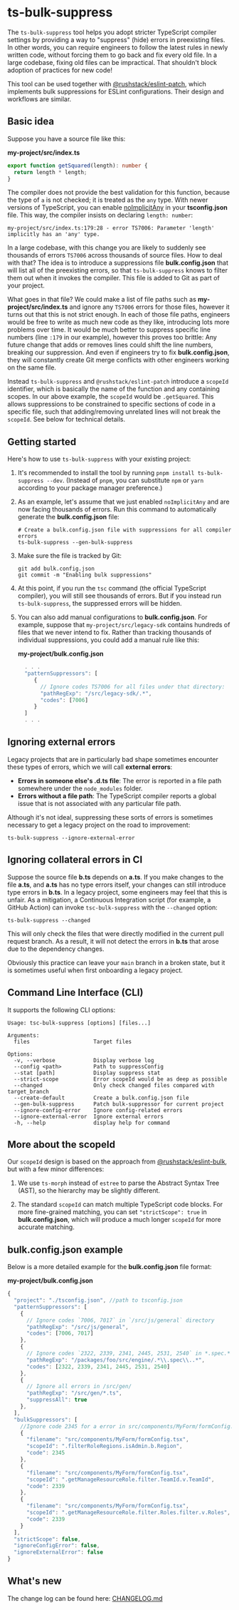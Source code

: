 # ts-bulk-suppress

The `ts-bulk-suppress` tool helps you adopt stricter TypeScript compiler settings by providing a way to "suppress" (hide) errors in preexisting files.  In other words, you can require engineers to follow the latest rules in newly written code, without forcing them to go back and fix every old file. In a large codebase, fixing old files can be impractical. That shouldn't block adoption of practices for new code!

This tool can be used together with [@rushstack/eslint-patch](https://www.npmjs.com/package/@rushstack/eslint-patch#eslint-bulk-suppressions-feature), which implements bulk suppressions for ESLint configurations.  Their design and workflows are similar.

## Basic idea

Suppose you have a source file like this:

**my-project/src/index.ts**
```ts
export function getSquared(length): number {
  return length * length;
}
```

The compiler does not provide the best validation for this function, because the type of `a` is not checked; it is treated as the `any` type.  With newer versions of TypeScript, you can enable [noImplicitAny](https://www.typescriptlang.org/tsconfig/noImplicitAny.html) in your **tsconfig.json** file.  This way, the compiler insists on declaring `length: number`:

```
my-project/src/index.ts:179:28 - error TS7006: Parameter 'length' implicitly has an 'any' type.
```

In a large codebase, with this change you are likely to suddenly see thousands of errors `TS7006` across thousands of source files.  How to deal with that?  The idea is to introduce a suppressions file **bulk.config.json** that will list all of the preexisting errors, so that `ts-bulk-suppress` knows to filter them out when it invokes the compiler.  This file is added to Git as part of your project. 

What goes in that file?  We could make a list of file paths such as **my-project/src/index.ts** and ignore any `TS7006` errors for those files, however it turns out that this is not strict enough.  In each of those file paths, engineers would be free to write as much new code as they like, introducing lots more problems over time.  It would be much better to suppress specific line numbers (line `:179` in our example), however this proves too brittle:  Any future change that adds or removes lines could shift the line numbers, breaking our suppression.  And even if engineers try to fix **bulk.config.json**, they will constantly create Git merge conflicts with other engineers working on the same file.

Instead `ts-bulk-suppress` and `@rushstack/eslint-patch` introduce a `scopeId` identifier, which is basically the name of the function and any containing scopes.  In our above example, the `scopeId` would be `.getSquared`.  This allows suppressions to be constrained to specific sections of code in a specific file, such that adding/removing unrelated lines will not break the `scopeId`.  See below for technical details.

## Getting started

Here's how to use `ts-bulk-suppress` with your existing project:

1. It's recommended to install the tool by running `pnpm install ts-bulk-suppress --dev`.  (Instead of `pnpm`, you can substitute `npm` or `yarn` according to your package manager preference.)

2. As an example, let's assume that we just enabled `noImplicitAny` and are now facing thousands of errors.  Run this command to automatically generate the **bulk.config.json** file:

   ```shell
   # Create a bulk.config.json file with suppressions for all compiler errors
   ts-bulk-suppress --gen-bulk-suppress
   ```

3. Make sure the file is tracked by Git:
  
   ```shell
   git add bulk.config.json
   git commit -m "Enabling bulk suppressions"
   ```

4. At this point, if you run the `tsc` command (the official TypeScript compiler), you will still see thousands of errors.  But if you instead run `ts-bulk-suppress`, the suppressed errors will be hidden.

5. You can also add manual configurations to **bulk.config.json**.  For example, suppose that `my-project/src/legacy-sdk` contains hundreds of files that we never intend to fix.  Rather than tracking thousands of individual suppressions, you could add a manual rule like this:

   **my-project/bulk.config.json**
   ```js
     . . .
     "patternSuppressors": [
        {
          // Ignore codes TS7006 for all files under that directory:
          "pathRegExp": "/src/legacy-sdk/.*",
          "codes": [7006]
        }
     ]
     . . .
   ```

## Ignoring external errors

Legacy projects that are in particularly bad shape sometimes encounter these types of errors, which we will call **external errors**:

- **Errors in someone else's .d.ts file**:  The error is reported in a file path somewhere under the `node_modules` folder.
- **Errors without a file path**:  The TypeScript compiler reports a global issue that is not associated with any particular file path.

Although it's not ideal, suppressing these sorts of errors is sometimes necessary to get a legacy project on the road to improvement:

```shell
ts-bulk-suppress --ignore-external-error
```

## Ignoring collateral errors in CI

Suppose the source file **b.ts** depends on **a.ts**.  If you make changes to the file **a.ts**, and **a.ts** has no type errors itself, your changes can still introduce type errors in **b.ts**.  In a legacy project, some engineers may feel that this is unfair.  As a mitigation, a Continuous Integration script (for example, a GitHub Action) can invoke `tsc-bulk-suppress` with the `--changed` option:

```shell
ts-bulk-suppress --changed
```

This will only check the files that were directly modified in the current pull request branch. As a result, it will not detect the errors in **b.ts** that arose due to the dependency changes.  

Obviously this practice can leave your `main` branch in a broken state, but it is sometimes useful when first onboarding a legacy project.


## Command Line Interface (CLI)

It supports the following CLI options:

```log
Usage: tsc-bulk-suppress [options] [files...]

Arguments:
  files                    Target files

Options:
  -v, --verbose            Display verbose log
  --config <path>          Path to suppressConfig
  --stat [path]            Display suppress stat
  --strict-scope           Error scopeId would be as deep as possible
  --changed                Only check changed files compared with target_branch
  --create-default         Create a bulk.config.json file
  --gen-bulk-suppress      Patch bulk-suppressor for current project
  --ignore-config-error    Ignore config-related errors
  --ignore-external-error  Ignore external errors
  -h, --help               display help for command
```

## More about the scopeId

Our `scopeId` design is based on the approach from [@rushstack/eslint-bulk](https://github.com/microsoft/rushstack/tree/main/eslint/eslint-bulk), but with a few minor differences:

1. We use `ts-morph` instead of `estree` to parse the Abstract Syntax Tree (AST), so the hierarchy may be slightly different.

2. The standard `scopeId` can match multiple TypeScript code blocks. For more fine-grained matching, you can set `"strictScope": true` in **bulk.config.json**, which will produce a much longer `scopeId` for more accurate matching.

## bulk.config.json example

Below is a more detailed example for the **bulk.config.json** file format:

 **my-project/bulk.config.json**
```js
{
  "project": "./tsconfig.json", //path to tsconfig.json
  "patternSuppressors": [
    {
      // Ignore codes `7006, 7017` in `/src/js/general` directory
      "pathRegExp": "/src/js/general",
      "codes": [7006, 7017]
    },
    {
      // Ignore codes `2322, 2339, 2341, 2445, 2531, 2540` in *.spec.* files located in `/packages/foo/src/engine/`
      "pathRegExp": "/packages/foo/src/engine/.*\\.spec\\..*",
      "codes": [2322, 2339, 2341, 2445, 2531, 2540]
    },
    {
      // Ignore all errors in /src/gen/
      "pathRegExp": "/src/gen/*.ts",
      "suppressAll": true
    },
  ],
  "bulkSuppressors": [
    //Ignore code 2345 for a error in src/components/MyForm/formConfig.tsx with a scopeId: .filterRoleRegions.isAdmin.b.Region
    {
      "filename": "src/components/MyForm/formConfig.tsx",
      "scopeId": ".filterRoleRegions.isAdmin.b.Region",
      "code": 2345
    },
    {
      "filename": "src/components/MyForm/formConfig.tsx",
      "scopeId": ".getManageResourceRole.filter.TeamId.v.TeamId",
      "code": 2339
    },
    {
      "filename": "src/components/MyForm/formConfig.tsx",
      "scopeId": ".getManageResourceRole.filter.Roles.filter.v.Roles",
      "code": 2339
    }
  ],
  "strictScope": false,
  "ignoreConfigError": false,
  "ignoreExternalError": false
}
```

## What's new

The change log can be found here: [CHANGELOG.md](https://github.com/tiktok/ts-bulk-suppress/blob/main/CHANGELOG.md)
